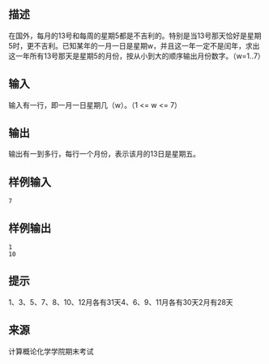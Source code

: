 ## 描述


在国外，每月的13号和每周的星期5都是不吉利的。特别是当13号那天恰好是星期5时，更不吉利。已知某年的一月一日是星期w，并且这一年一定不是闰年，求出这一年所有13号那天是星期5的月份，按从小到大的顺序输出月份数字。（w=1..7）

## 输入


输入有一行，即一月一日星期几（w）。（1 <= w <= 7）

## 输出


输出有一到多行，每行一个月份，表示该月的13日是星期五。

## 样例输入


```
7
```


## 样例输出


```
1
10
```


## 提示


1、3、5、7、8、10、12月各有31天4、6、9、11月各有30天2月有28天

## 来源


计算概论化学学院期末考试

